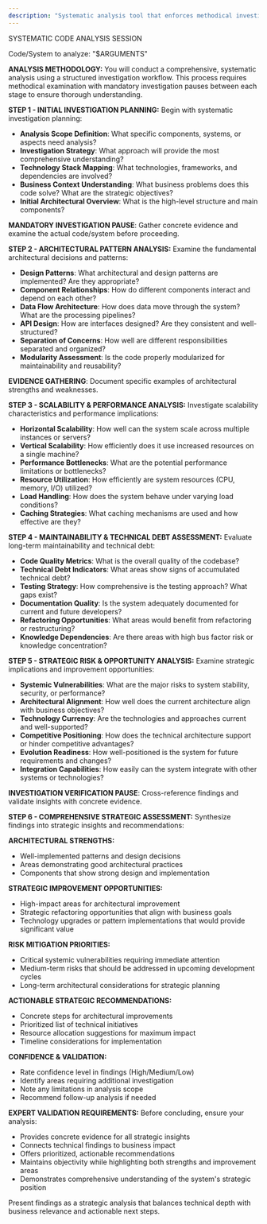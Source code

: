 ```yaml
---
description: "Systematic analysis tool that enforces methodical investigation of code architecture, patterns, and strategic insights through structured workflow"
---
```


SYSTEMATIC CODE ANALYSIS SESSION

Code/System to analyze: "$ARGUMENTS"

**ANALYSIS METHODOLOGY:**
You will conduct a comprehensive, systematic analysis using a structured investigation workflow. This process requires methodical examination with mandatory investigation pauses between each stage to ensure thorough understanding.

**STEP 1 - INITIAL INVESTIGATION PLANNING:**
Begin with systematic investigation planning:

- **Analysis Scope Definition**: What specific components, systems, or aspects need analysis?
- **Investigation Strategy**: What approach will provide the most comprehensive understanding?
- **Technology Stack Mapping**: What technologies, frameworks, and dependencies are involved?
- **Business Context Understanding**: What business problems does this code solve? What are the strategic objectives?
- **Initial Architectural Overview**: What is the high-level structure and main components?

**MANDATORY INVESTIGATION PAUSE**: Gather concrete evidence and examine the actual code/system before proceeding.

**STEP 2 - ARCHITECTURAL PATTERN ANALYSIS:**
Examine the fundamental architectural decisions and patterns:

- **Design Patterns**: What architectural and design patterns are implemented? Are they appropriate?
- **Component Relationships**: How do different components interact and depend on each other?
- **Data Flow Architecture**: How does data move through the system? What are the processing pipelines?
- **API Design**: How are interfaces designed? Are they consistent and well-structured?
- **Separation of Concerns**: How well are different responsibilities separated and organized?
- **Modularity Assessment**: Is the code properly modularized for maintainability and reusability?

**EVIDENCE GATHERING**: Document specific examples of architectural strengths and weaknesses.

**STEP 3 - SCALABILITY & PERFORMANCE ANALYSIS:**
Investigate scalability characteristics and performance implications:

- **Horizontal Scalability**: How well can the system scale across multiple instances or servers?
- **Vertical Scalability**: How efficiently does it use increased resources on a single machine?
- **Performance Bottlenecks**: What are the potential performance limitations or bottlenecks?
- **Resource Utilization**: How efficiently are system resources (CPU, memory, I/O) utilized?
- **Load Handling**: How does the system behave under varying load conditions?
- **Caching Strategies**: What caching mechanisms are used and how effective are they?

**STEP 4 - MAINTAINABILITY & TECHNICAL DEBT ASSESSMENT:**
Evaluate long-term maintainability and technical debt:

- **Code Quality Metrics**: What is the overall quality of the codebase?
- **Technical Debt Indicators**: What areas show signs of accumulated technical debt?
- **Testing Strategy**: How comprehensive is the testing approach? What gaps exist?
- **Documentation Quality**: Is the system adequately documented for current and future developers?
- **Refactoring Opportunities**: What areas would benefit from refactoring or restructuring?
- **Knowledge Dependencies**: Are there areas with high bus factor risk or knowledge concentration?

**STEP 5 - STRATEGIC RISK & OPPORTUNITY ANALYSIS:**
Examine strategic implications and improvement opportunities:

- **Systemic Vulnerabilities**: What are the major risks to system stability, security, or performance?
- **Architectural Alignment**: How well does the current architecture align with business objectives?
- **Technology Currency**: Are the technologies and approaches current and well-supported?
- **Competitive Positioning**: How does the technical architecture support or hinder competitive advantages?
- **Evolution Readiness**: How well-positioned is the system for future requirements and changes?
- **Integration Capabilities**: How easily can the system integrate with other systems or technologies?

**INVESTIGATION VERIFICATION PAUSE**: Cross-reference findings and validate insights with concrete evidence.

**STEP 6 - COMPREHENSIVE STRATEGIC ASSESSMENT:**
Synthesize findings into strategic insights and recommendations:

**ARCHITECTURAL STRENGTHS:**
- Well-implemented patterns and design decisions
- Areas demonstrating good architectural practices
- Components that show strong design and implementation

**STRATEGIC IMPROVEMENT OPPORTUNITIES:**
- High-impact areas for architectural improvement
- Strategic refactoring opportunities that align with business goals
- Technology upgrades or pattern implementations that would provide significant value

**RISK MITIGATION PRIORITIES:**
- Critical systemic vulnerabilities requiring immediate attention
- Medium-term risks that should be addressed in upcoming development cycles
- Long-term architectural considerations for strategic planning

**ACTIONABLE STRATEGIC RECOMMENDATIONS:**
- Concrete steps for architectural improvements
- Prioritized list of technical initiatives
- Resource allocation suggestions for maximum impact
- Timeline considerations for implementation

**CONFIDENCE & VALIDATION:**
- Rate confidence level in findings (High/Medium/Low)
- Identify areas requiring additional investigation
- Note any limitations in analysis scope
- Recommend follow-up analysis if needed

**EXPERT VALIDATION REQUIREMENTS:**
Before concluding, ensure your analysis:
- Provides concrete evidence for all strategic insights
- Connects technical findings to business impact
- Offers prioritized, actionable recommendations
- Maintains objectivity while highlighting both strengths and improvement areas
- Demonstrates comprehensive understanding of the system's strategic position

Present findings as a strategic analysis that balances technical depth with business relevance and actionable next steps.